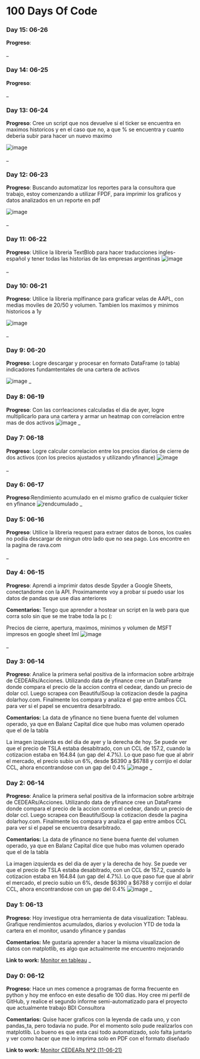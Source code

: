 # 100 Days Of Code

### Day 15: 06-26

**Progreso**: 

_

### Day 14: 06-25

**Progreso**: 

_

### Day 13: 06-24

**Progreso**: Cree un script que nos devuelve si el ticker se encuentra en maximos historicos y en el caso que no, a que % se encuentra y cuanto deberia subir para hacer un nuevo maximo

![image](https://user-images.githubusercontent.com/43462439/123343142-8fec4900-d527-11eb-8506-17cf151dbdaf.png)

_

### Day 12: 06-23

**Progreso**: Buscando automatizar los reportes para la consultora que trabajo, estoy comenzando a utilizar FPDF, para imprimir los graficos y datos analizados en un reporte en pdf

![image](https://user-images.githubusercontent.com/43462439/123166654-074caa80-d44c-11eb-9d14-c40a8cb04172.png)

_

### Day 11: 06-22

**Progreso**: Utilice la libreria TextBlob para hacer traducciones ingles-español y tener todas las historias de las empresas argentinas 
![image](https://user-images.githubusercontent.com/43462439/123165456-a2448500-d44a-11eb-9da6-e75e0c890363.png)

_

### Day 10: 06-21

**Progreso**: Utilice la libreria mplfinance para graficar velas de AAPL, con medias moviles de 20/50 y volumen. Tambien los maximos y minimos historicos a 1y

![image](https://user-images.githubusercontent.com/43462439/123164952-fbf87f80-d449-11eb-82f8-cc8b088801a1.png)

_

### Day 9: 06-20

**Progreso**: Logre descargar y procesar en formato DataFrame (o tabla) indicadores fundamtentales de una cartera de activos

![image](https://user-images.githubusercontent.com/43462439/123157615-23971a00-d441-11eb-8220-bd44665d3494.png)
_

### Day 8: 06-19

**Progreso**: Con las corrleaciones calculadas el dia de ayer, logre multiplicarlo para una cartera y armar un heatmap con correlacion entre mas de dos activos
![image](https://user-images.githubusercontent.com/43462439/123156485-b931aa00-d43f-11eb-8635-e6958f5d738f.png)
_


### Day 7: 06-18 

**Progreso**: Logre calcular correlacion entre los precios diarios de cierre de dos activos (con los precios ajustados y utilizando yfinance)
![image](https://user-images.githubusercontent.com/43462439/123156739-04e45380-d440-11eb-9ee3-4f601e01f03b.png)

_

### Day 6: 06-17 

**Progreso**:Rendimiento acumulado en el mismo grafico de cualquier ticker en yfinance
![rendcumulado](https://user-images.githubusercontent.com/43462439/122509645-7f454b80-cfda-11eb-94ef-d593065119c5.png)
_

### Day 5: 06-16 

**Progreso**: Utilice la libreria request para extraer datos de bonos, los cuales no podia descargar de ningun otro lado que no sea pago. Los encontre en la pagina de rava.com

_

### Day 4: 06-15 

**Progreso**: Aprendi a imprimir datos desde Spyder a Google Sheets, conectandome con la API. Proximamente voy a probar si puedo usar los datos de pandas que use dias anteriores 

**Comentarios:** Tengo que aprender a hostear un script en la web para que corra solo sin que se me trabe toda la pc (:

Precios de cierre, apertura, maximos, minimos y volumen de MSFT impresos en google sheet lml
![image](https://user-images.githubusercontent.com/43462439/122153785-0d360080-ce3a-11eb-8ee4-bdd08ce9a28c.png)

_

### Day 3: 06-14 

**Progreso**: Analice la primera señal positiva de la informacion sobre arbitraje de CEDEARs/Acciones. Utilizando data de yfinance cree un DataFrame donde compara el precio de la accion contra el cedear, dando un precio de dolar ccl. Luego scrapea con BeautifulSoup la cotizacion desde la pagina dolarhoy.com. Finalmente los compara y analiza el gap entre ambos CCL para ver si el papel se encuentra desarbitrado. 

**Comentarios:** La data de yfinance no tiene buena fuente del volumen operado, ya que en Balanz Capital dice que hubo mas volumen operado que el de la tabla

La imagen izquierda es del dia de ayer y la derecha de hoy. Se puede ver que el precio de TSLA estaba desabitrado, con un CCL de 157.2, cuando la cotizacion estaba en 164.84 (un gap del 4.7%). Lo que paso fue que al abrir el mercado, el precio subio un 6%, desde $6390 a $6788 y corrijio el dolar CCL, ahora encontrandose con un gap del 0.4%
![image](https://user-images.githubusercontent.com/43462439/121975214-7a249a00-cd57-11eb-816c-76d68102f231.png)
_

### Day 2: 06-14 

**Progreso**: Analice la primera señal positiva de la informacion sobre arbitraje de CEDEARs/Acciones. Utilizando data de yfinance cree un DataFrame donde compara el precio de la accion contra el cedear, dando un precio de dolar ccl. Luego scrapea con BeautifulSoup la cotizacion desde la pagina dolarhoy.com. Finalmente los compara y analiza el gap entre ambos CCL para ver si el papel se encuentra desarbitrado. 

**Comentarios:** La data de yfinance no tiene buena fuente del volumen operado, ya que en Balanz Capital dice que hubo mas volumen operado que el de la tabla

La imagen izquierda es del dia de ayer y la derecha de hoy. Se puede ver que el precio de TSLA estaba desabitrado, con un CCL de 157.2, cuando la cotizacion estaba en 164.84 (un gap del 4.7%). Lo que paso fue que al abrir el mercado, el precio subio un 6%, desde $6390 a $6788 y corrijio el dolar CCL, ahora encontrandose con un gap del 0.4%
![image](https://user-images.githubusercontent.com/43462439/121975214-7a249a00-cd57-11eb-816c-76d68102f231.png)
_

### Day 1: 06-13

**Progreso**: Hoy investigue otra herramienta de data visualization: Tableau. Grafique rendimientos acumulados, diarios y evolucion YTD de toda la cartera en el monitor, usando yfinance y pandas

**Comentarios:** Me gustaria aprender a hacer la misma visualizacion de datos con matplotlib, es algo que actualmente me encuentro mejorando

**Link to work:** [Monitor en tableau](https://public.tableau.com/app/profile/franco.maciel/viz/Data_16236214946620/Monitor)
_

### Day 0: 06-12 

**Progreso**: Hace un mes comence a programas de forma frecuente en python y hoy me enfoco en este desafio de 100 dias. Hoy cree mi perfil de GitHub, y realice el segundo informe semi-automatizado para el proyecto que actualmente trabajo BDI Consultora

**Comentarios:** Quise hacer graficos con la leyenda de cada uno, y con pandas_ta, pero todavia no pude. Por el momento solo pude realizarlos con matplotlib. Lo bueno es que esta casi todo automatizado, solo falta juntarlo y ver como hacer que me lo imprima solo en PDF con el formato diseñado

**Link to work:** [Monitor CEDEARs Nº2 (11-06-21)](https://github.com/xfrancomaciel/100-days-of-code/files/6651941/Monitor.CEDEARs.N.2.11-06-21.pdf)


